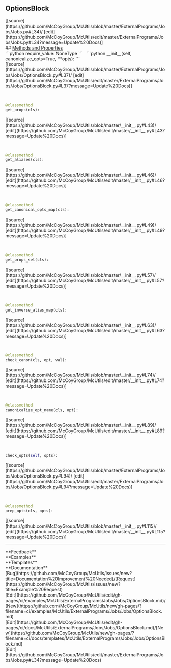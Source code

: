 ## <a id="McUtils.ExternalPrograms.Jobs.Jobs.OptionsBlock">OptionsBlock</a> 

<div class="docs-source-link" markdown="1">
[[source](https://github.com/McCoyGroup/McUtils/blob/master/ExternalPrograms/Jobs/Jobs.py#L34)/
[edit](https://github.com/McCoyGroup/McUtils/edit/master/ExternalPrograms/Jobs/Jobs.py#L34?message=Update%20Docs)]
</div>









<div class="collapsible-section">
 <div class="collapsible-section collapsible-section-header" markdown="1">
## <a class="collapse-link" data-toggle="collapse" href="#methods" markdown="1"> Methods and Properties</a> <a class="float-right" data-toggle="collapse" href="#methods"><i class="fa fa-chevron-down"></i></a>
 </div>
 <div class="collapsible-section collapsible-section-body collapse show" id="methods" markdown="1">
 ```python
require_value: NoneType
```
<a id="McUtils.ExternalPrograms.Jobs.Jobs.OptionsBlock.__init__" class="docs-object-method">&nbsp;</a> 
```python
__init__(self, canonicalize_opts=True, **opts): 
```
<div class="docs-source-link" markdown="1">
[[source](https://github.com/McCoyGroup/McUtils/blob/master/ExternalPrograms/Jobs/Jobs/OptionsBlock.py#L37)/
[edit](https://github.com/McCoyGroup/McUtils/edit/master/ExternalPrograms/Jobs/Jobs/OptionsBlock.py#L37?message=Update%20Docs)]
</div>


<a id="McUtils.ExternalPrograms.Jobs.Jobs.OptionsBlock.get_props" class="docs-object-method">&nbsp;</a> 
```python
@classmethod
get_props(cls): 
```
<div class="docs-source-link" markdown="1">
[[source](https://github.com/McCoyGroup/McUtils/blob/master/__init__.py#L43)/
[edit](https://github.com/McCoyGroup/McUtils/edit/master/__init__.py#L43?message=Update%20Docs)]
</div>


<a id="McUtils.ExternalPrograms.Jobs.Jobs.OptionsBlock.get_aliases" class="docs-object-method">&nbsp;</a> 
```python
@classmethod
get_aliases(cls): 
```
<div class="docs-source-link" markdown="1">
[[source](https://github.com/McCoyGroup/McUtils/blob/master/__init__.py#L46)/
[edit](https://github.com/McCoyGroup/McUtils/edit/master/__init__.py#L46?message=Update%20Docs)]
</div>


<a id="McUtils.ExternalPrograms.Jobs.Jobs.OptionsBlock.get_canonical_opts_map" class="docs-object-method">&nbsp;</a> 
```python
@classmethod
get_canonical_opts_map(cls): 
```
<div class="docs-source-link" markdown="1">
[[source](https://github.com/McCoyGroup/McUtils/blob/master/__init__.py#L49)/
[edit](https://github.com/McCoyGroup/McUtils/edit/master/__init__.py#L49?message=Update%20Docs)]
</div>


<a id="McUtils.ExternalPrograms.Jobs.Jobs.OptionsBlock.get_props_set" class="docs-object-method">&nbsp;</a> 
```python
@classmethod
get_props_set(cls): 
```
<div class="docs-source-link" markdown="1">
[[source](https://github.com/McCoyGroup/McUtils/blob/master/__init__.py#L57)/
[edit](https://github.com/McCoyGroup/McUtils/edit/master/__init__.py#L57?message=Update%20Docs)]
</div>


<a id="McUtils.ExternalPrograms.Jobs.Jobs.OptionsBlock.get_inverse_alias_map" class="docs-object-method">&nbsp;</a> 
```python
@classmethod
get_inverse_alias_map(cls): 
```
<div class="docs-source-link" markdown="1">
[[source](https://github.com/McCoyGroup/McUtils/blob/master/__init__.py#L63)/
[edit](https://github.com/McCoyGroup/McUtils/edit/master/__init__.py#L63?message=Update%20Docs)]
</div>


<a id="McUtils.ExternalPrograms.Jobs.Jobs.OptionsBlock.check_canon" class="docs-object-method">&nbsp;</a> 
```python
@classmethod
check_canon(cls, opt, val): 
```
<div class="docs-source-link" markdown="1">
[[source](https://github.com/McCoyGroup/McUtils/blob/master/__init__.py#L74)/
[edit](https://github.com/McCoyGroup/McUtils/edit/master/__init__.py#L74?message=Update%20Docs)]
</div>


<a id="McUtils.ExternalPrograms.Jobs.Jobs.OptionsBlock.canonicalize_opt_name" class="docs-object-method">&nbsp;</a> 
```python
@classmethod
canonicalize_opt_name(cls, opt): 
```
<div class="docs-source-link" markdown="1">
[[source](https://github.com/McCoyGroup/McUtils/blob/master/__init__.py#L89)/
[edit](https://github.com/McCoyGroup/McUtils/edit/master/__init__.py#L89?message=Update%20Docs)]
</div>


<a id="McUtils.ExternalPrograms.Jobs.Jobs.OptionsBlock.check_opts" class="docs-object-method">&nbsp;</a> 
```python
check_opts(self, opts): 
```
<div class="docs-source-link" markdown="1">
[[source](https://github.com/McCoyGroup/McUtils/blob/master/ExternalPrograms/Jobs/Jobs/OptionsBlock.py#L94)/
[edit](https://github.com/McCoyGroup/McUtils/edit/master/ExternalPrograms/Jobs/Jobs/OptionsBlock.py#L94?message=Update%20Docs)]
</div>


<a id="McUtils.ExternalPrograms.Jobs.Jobs.OptionsBlock.prep_opts" class="docs-object-method">&nbsp;</a> 
```python
@classmethod
prep_opts(cls, opts): 
```
<div class="docs-source-link" markdown="1">
[[source](https://github.com/McCoyGroup/McUtils/blob/master/__init__.py#L115)/
[edit](https://github.com/McCoyGroup/McUtils/edit/master/__init__.py#L115?message=Update%20Docs)]
</div>
 </div>
</div>












---


<div markdown="1" class="text-secondary">
<div class="container">
  <div class="row">
   <div class="col" markdown="1">
**Feedback**   
</div>
   <div class="col" markdown="1">
**Examples**   
</div>
   <div class="col" markdown="1">
**Templates**   
</div>
   <div class="col" markdown="1">
**Documentation**   
</div>
   <div class="col" markdown="1">
   
</div>
   <div class="col" markdown="1">
   
</div>
   <div class="col" markdown="1">
   
</div>
</div>
  <div class="row">
   <div class="col" markdown="1">
[Bug](https://github.com/McCoyGroup/McUtils/issues/new?title=Documentation%20Improvement%20Needed)/[Request](https://github.com/McCoyGroup/McUtils/issues/new?title=Example%20Request)   
</div>
   <div class="col" markdown="1">
[Edit](https://github.com/McCoyGroup/McUtils/edit/gh-pages/ci/examples/McUtils/ExternalPrograms/Jobs/Jobs/OptionsBlock.md)/[New](https://github.com/McCoyGroup/McUtils/new/gh-pages/?filename=ci/examples/McUtils/ExternalPrograms/Jobs/Jobs/OptionsBlock.md)   
</div>
   <div class="col" markdown="1">
[Edit](https://github.com/McCoyGroup/McUtils/edit/gh-pages/ci/docs/McUtils/ExternalPrograms/Jobs/Jobs/OptionsBlock.md)/[New](https://github.com/McCoyGroup/McUtils/new/gh-pages/?filename=ci/docs/templates/McUtils/ExternalPrograms/Jobs/Jobs/OptionsBlock.md)   
</div>
   <div class="col" markdown="1">
[Edit](https://github.com/McCoyGroup/McUtils/edit/master/ExternalPrograms/Jobs/Jobs.py#L34?message=Update%20Docs)   
</div>
   <div class="col" markdown="1">
   
</div>
   <div class="col" markdown="1">
   
</div>
   <div class="col" markdown="1">
   
</div>
</div>
</div>
</div>